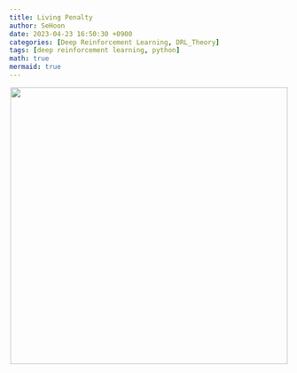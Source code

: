 ```yaml
---
title: Living Penalty
author: SeHoon
date: 2023-04-23 16:50:30 +0900
categories: [Deep Reinforcement Learning, DRL_Theory]
tags: [deep reinforcement learning, python]
math: true
mermaid: true
---
```





<center>
<img src="" width=500>
</center>
<br><br>